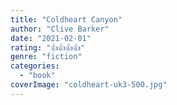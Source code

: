 ```yaml
---
title: "Coldheart Canyon"
author: "Clive Barker"
date: "2021-02-01"
rating: "👍👍👍👍"
genre: "fiction"
categories: 
  - "book"
coverImage: "coldheart-uk3-500.jpg"
---
```




